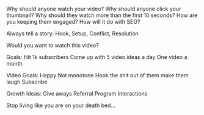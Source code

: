 Why should anyone watch your video?
Why should anyone click your thumbnail?
Why should they watch more than the first 10 seconds?
How are you keeping them engaged?
How will it do with SEO?

Always tell a story: Hook, Setup, Conflict, Resolution


Would you want to watch this video?


Goals:
Hit 1k subscribers
Come up with 5 video ideas a day
One video a month

Video Goals:
Happy
Not monotone
Hook the shit out of them
make them laugh
Subscribe


Growth Ideas:
Give aways
Referral Program
Interactions



Stop living like you are on your death bed...
